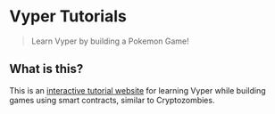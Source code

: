 # Vyper Tutorials

> Learn Vyper by building a Pokemon Game!

## What is this?

This is an [interactive tutorial website](https://vyper.fun) for learning Vyper while building games using smart contracts, similar to Cryptozombies.
